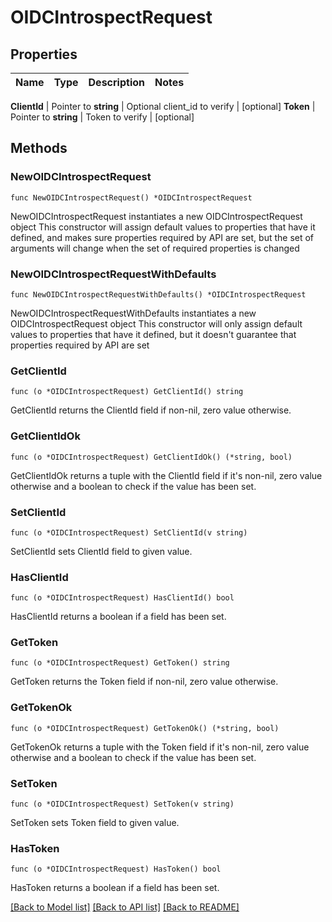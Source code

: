 # OIDCIntrospectRequest


## Properties

Name | Type | Description | Notes
------------ | ------------- | ------------- | -------------


**ClientId** | Pointer to **string** | Optional client_id to verify | [optional] 
**Token** | Pointer to **string** | Token to verify | [optional] 



## Methods


### NewOIDCIntrospectRequest

`func NewOIDCIntrospectRequest() *OIDCIntrospectRequest`

NewOIDCIntrospectRequest instantiates a new OIDCIntrospectRequest object
This constructor will assign default values to properties that have it defined,
and makes sure properties required by API are set, but the set of arguments
will change when the set of required properties is changed

### NewOIDCIntrospectRequestWithDefaults

`func NewOIDCIntrospectRequestWithDefaults() *OIDCIntrospectRequest`

NewOIDCIntrospectRequestWithDefaults instantiates a new OIDCIntrospectRequest object
This constructor will only assign default values to properties that have it defined,
but it doesn't guarantee that properties required by API are set


### GetClientId

`func (o *OIDCIntrospectRequest) GetClientId() string`

GetClientId returns the ClientId field if non-nil, zero value otherwise.

### GetClientIdOk

`func (o *OIDCIntrospectRequest) GetClientIdOk() (*string, bool)`

GetClientIdOk returns a tuple with the ClientId field if it's non-nil, zero value otherwise
and a boolean to check if the value has been set.

### SetClientId

`func (o *OIDCIntrospectRequest) SetClientId(v string)`

SetClientId sets ClientId field to given value.


### HasClientId

`func (o *OIDCIntrospectRequest) HasClientId() bool`

HasClientId returns a boolean if a field has been set.




### GetToken

`func (o *OIDCIntrospectRequest) GetToken() string`

GetToken returns the Token field if non-nil, zero value otherwise.

### GetTokenOk

`func (o *OIDCIntrospectRequest) GetTokenOk() (*string, bool)`

GetTokenOk returns a tuple with the Token field if it's non-nil, zero value otherwise
and a boolean to check if the value has been set.

### SetToken

`func (o *OIDCIntrospectRequest) SetToken(v string)`

SetToken sets Token field to given value.


### HasToken

`func (o *OIDCIntrospectRequest) HasToken() bool`

HasToken returns a boolean if a field has been set.









[[Back to Model list]](../README.md#documentation-for-models) [[Back to API list]](../README.md#documentation-for-api-endpoints) [[Back to README]](../README.md)


